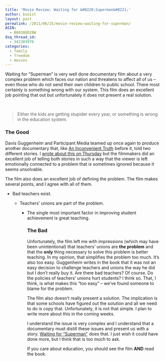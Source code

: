 ```yaml
---
title: 'Movie Review: Waiting for &#8220;Superman&#8221;'
author: bsoist
layout: post
permalink: /2011/06/25/movie-review-waiting-for-superman/
ASIN:
  - B003Q6D28W
dsq_thread_id:
  - 342303976
categories:
  - family
  - freedom
  - movies
---
```

Waiting for &#8220;Superman&#8221; is very well done documentary film about a very complex problem which faces our nation and threatens to affect all of us &#8211; even those who do not send their own children to public school. There most certainly is something wrong with our system. This film does an excellent job pointing that out but unfortunately it does not present a real solution. 

<div style="clear:both;">
  &nbsp;
</div>

> Either the kids are getting stupider every year, or something is wrong in the education system.

### The Good

Davis Guggenheim and Participant Media teamed up once again to produce another documentary that, like [An Inconvenient Truth][1]<img src="http://www.assoc-amazon.com/e/ir?t=&#038;l=as2&#038;o=1&#038;a=B000ICL3KG&#038;camp=217145&#038;creative=399369" width="1" height="1" border="0" alt="" style="border:none !important; margin:0px !important;" /> before it, told two different stories. I [wrote about this on Thursday][2] but the filmmakers did an excellent job of telling both stories in such a way that the viewer is left emotionally connected to a problem that is sometimes ignored because it seems unsolvable.

The film also does an excellent job of defining the problem. The film makes several points, and I agree with all of them.

  * Bad teachers exist. 
    
      * Teachers&#8217; unions are part of the problem. 
        
          * The single most important factor in improving student achievement is great teaching. 
            
            ### The Bad
            
            Unfortunately, the film left me with impressions (which may have been unintentional) that teachers&#8217; unions are **the problem** and that the **only** thing necessary to solve this problem is better teaching. In my opinion, that simplifies the problem too much. It&#8217;s also too easy. Guggenheim writes in the book that it was not an easy decision to challenge teachers and unions the way he did but I don&#8217;t really buy it. Are there bad teachers? Of course. Do the policies of teachers&#8217; unions hurt students? I think so. That, I think, is what makes this &#8220;too easy&#8221; &#8211; we&#8217;ve found someone to blame for the problem.
            
            The film also doesn&#8217;t really present a solution. The implication is that some schools have figured out the solution and all we need to do is copy that. Unfortunately, it is not that simple. I plan to write more about this in the coming weeks.
            
            I understand the issue is very complex and I understand that a documentary must distill these issues and present us with a story. [Waiting for &#8220;Superman&#8221;][3]<img src="http://www.assoc-amazon.com/e/ir?t=&#038;l=as2&#038;o=1&#038;a=B003Q6D28W&#038;camp=217145&#038;creative=399369" width="1" height="1" border="0" alt="" style="border:none !important; margin:0px !important;" /> does that. I just wish it could have done more, but I think that is too much to ask.
            
            If you care about education, you should see the film **AND** read the book.
            
            <div style="clear:both;">
              &nbsp;
            </div>

 [1]: http://www.amazon.com/gp/product/B000ICL3KG/ref=as_li_ss_tl?ie=UTF8&#038;tag=weifyoasme-20&#038;linkCode=as2&#038;camp=217145&#038;creative=399369&#038;creativeASIN=B000ICL3KG
 [2]: http://whsjr.soistmann.com/oped/2011/06/23/book-review-waiting-for-superman/
 [3]: http://www.amazon.com/gp/product/B003Q6D28W/ref=as_li_ss_tl?ie=UTF8&#038;tag=weifyoasme-20&#038;linkCode=as2&#038;camp=217145&#038;creative=399369&#038;creativeASIN=B003Q6D28W
